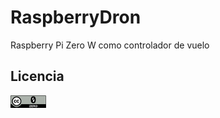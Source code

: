 # RaspberryDron

Raspberry Pi Zero W como controlador de vuelo

## Licencia ##
![Logo CC0](/Imagenes/CC0.png)